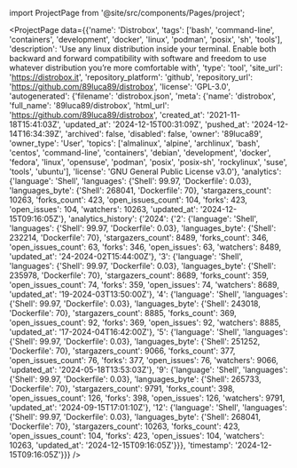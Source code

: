 
import ProjectPage from '@site/src/components/Pages/project';

<ProjectPage
    data={{'name': 'Distrobox', 'tags': ['bash', 'command-line', 'containers', 'development', 'docker', 'linux', 'podman', 'posix', 'sh', 'tools'], 'description': 'Use any linux distribution inside your terminal. Enable both backward and forward compatibility with software and freedom to use whatever distribution you’re more comfortable with', 'type': 'tool', 'site_url': 'https://distrobox.it', 'repository_platform': 'github', 'repository_url': 'https://github.com/89luca89/distrobox', 'license': 'GPL-3.0', 'autogenerated': {'filename': 'distrobox.json', 'meta': {'name': 'distrobox', 'full_name': '89luca89/distrobox', 'html_url': 'https://github.com/89luca89/distrobox', 'created_at': '2021-11-18T15:41:03Z', 'updated_at': '2024-12-15T00:31:09Z', 'pushed_at': '2024-12-14T16:34:39Z', 'archived': false, 'disabled': false, 'owner': '89luca89', 'owner_type': 'User', 'topics': ['almalinux', 'alpine', 'archlinux', 'bash', 'centos', 'command-line', 'containers', 'debian', 'development', 'docker', 'fedora', 'linux', 'opensuse', 'podman', 'posix', 'posix-sh', 'rockylinux', 'suse', 'tools', 'ubuntu'], 'license': 'GNU General Public License v3.0'}, 'analytics': {'language': 'Shell', 'languages': {'Shell': 99.97, 'Dockerfile': 0.03}, 'languages_byte': {'Shell': 268041, 'Dockerfile': 70}, 'stargazers_count': 10263, 'forks_count': 423, 'open_issues_count': 104, 'forks': 423, 'open_issues': 104, 'watchers': 10263, 'updated_at': '2024-12-15T09:16:05Z'}, 'analytics_history': {'2024': {'2': {'language': 'Shell', 'languages': {'Shell': 99.97, 'Dockerfile': 0.03}, 'languages_byte': {'Shell': 232214, 'Dockerfile': 70}, 'stargazers_count': 8489, 'forks_count': 346, 'open_issues_count': 63, 'forks': 346, 'open_issues': 63, 'watchers': 8489, 'updated_at': '24-2024-02T15:44:00Z'}, '3': {'language': 'Shell', 'languages': {'Shell': 99.97, 'Dockerfile': 0.03}, 'languages_byte': {'Shell': 235978, 'Dockerfile': 70}, 'stargazers_count': 8689, 'forks_count': 359, 'open_issues_count': 74, 'forks': 359, 'open_issues': 74, 'watchers': 8689, 'updated_at': '19-2024-03T13:50:00Z'}, '4': {'language': 'Shell', 'languages': {'Shell': 99.97, 'Dockerfile': 0.03}, 'languages_byte': {'Shell': 243018, 'Dockerfile': 70}, 'stargazers_count': 8885, 'forks_count': 369, 'open_issues_count': 92, 'forks': 369, 'open_issues': 92, 'watchers': 8885, 'updated_at': '17-2024-04T16:42:00Z'}, '5': {'language': 'Shell', 'languages': {'Shell': 99.97, 'Dockerfile': 0.03}, 'languages_byte': {'Shell': 251252, 'Dockerfile': 70}, 'stargazers_count': 9066, 'forks_count': 377, 'open_issues_count': 76, 'forks': 377, 'open_issues': 76, 'watchers': 9066, 'updated_at': '2024-05-18T13:53:03Z'}, '9': {'language': 'Shell', 'languages': {'Shell': 99.97, 'Dockerfile': 0.03}, 'languages_byte': {'Shell': 265733, 'Dockerfile': 70}, 'stargazers_count': 9791, 'forks_count': 398, 'open_issues_count': 126, 'forks': 398, 'open_issues': 126, 'watchers': 9791, 'updated_at': '2024-09-15T17:01:10Z'}, '12': {'language': 'Shell', 'languages': {'Shell': 99.97, 'Dockerfile': 0.03}, 'languages_byte': {'Shell': 268041, 'Dockerfile': 70}, 'stargazers_count': 10263, 'forks_count': 423, 'open_issues_count': 104, 'forks': 423, 'open_issues': 104, 'watchers': 10263, 'updated_at': '2024-12-15T09:16:05Z'}}}, 'timestamp': '2024-12-15T09:16:05Z'}}}
/>
